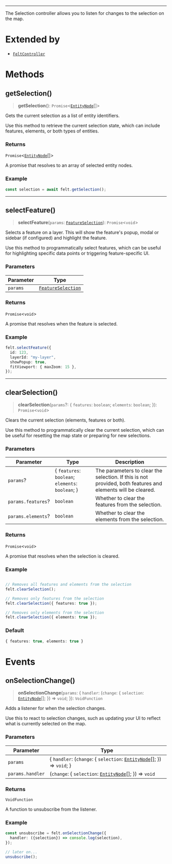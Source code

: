 ***

The Selection controller allows you to listen for changes to the selection on the map.

# Extended by

* [`FeltController`](../Main/FeltController.md)

# Methods

## getSelection()

> **getSelection**(): `Promise`\<[`EntityNode`](EntityNode.md)\[]>

Gets the current selection as a list of entity identifiers.

Use this method to retrieve the current selection state, which can include
features, elements, or both types of entities.

### Returns

`Promise`\<[`EntityNode`](EntityNode.md)\[]>

A promise that resolves to an array of selected entity nodes.

### Example

```typescript
const selection = await felt.getSelection();
```

***

## selectFeature()

> **selectFeature**(`params`: [`FeatureSelection`](FeatureSelection.md)): `Promise`\<`void`>

Selects a feature on a layer. This will show the feature's popup, modal or
sidebar (if configured) and highlight the feature.

Use this method to programmatically select features, which can be useful for
highlighting specific data points or triggering feature-specific UI.

### Parameters

| Parameter | Type                                      |
| --------- | ----------------------------------------- |
| `params`  | [`FeatureSelection`](FeatureSelection.md) |

### Returns

`Promise`\<`void`>

A promise that resolves when the feature is selected.

### Example

```typescript
felt.selectFeature({
  id: 123,
  layerId: "my-layer",
  showPopup: true,
  fitViewport: { maxZoom: 15 },
});
```

***

## clearSelection()

> **clearSelection**(`params`?: \{ `features`: `boolean`; `elements`: `boolean`; }): `Promise`\<`void`>

Clears the current selection (elements, features or both).

Use this method to programmatically clear the current selection, which can
be useful for resetting the map state or preparing for new selections.

### Parameters

| Parameter          | Type                                               | Description                                                                                                 |
| ------------------ | -------------------------------------------------- | ----------------------------------------------------------------------------------------------------------- |
| `params`?          | \{ `features`: `boolean`; `elements`: `boolean`; } | The parameters to clear the selection. If this is not provided, both features and elements will be cleared. |
| `params.features`? | `boolean`                                          | Whether to clear the features from the selection.                                                           |
| `params.elements`? | `boolean`                                          | Whether to clear the elements from the selection.                                                           |

### Returns

`Promise`\<`void`>

A promise that resolves when the selection is cleared.

### Example

```typescript

// Removes all features and elements from the selection
felt.clearSelection();

// Removes only features from the selection
felt.clearSelection({ features: true });

// Removes only elements from the selection
felt.clearSelection({ elements: true });
```

### Default

```typescript
{ features: true, elements: true }
```

# Events

## onSelectionChange()

> **onSelectionChange**(`params`: \{ `handler`: (`change`: \{ `selection`: [`EntityNode`](EntityNode.md)\[]; }) => `void`; }): `VoidFunction`

Adds a listener for when the selection changes.

Use this to react to selection changes, such as updating your UI to reflect
what is currently selected on the map.

### Parameters

| Parameter        | Type                                                                                       |
| ---------------- | ------------------------------------------------------------------------------------------ |
| `params`         | \{ `handler`: (`change`: \{ `selection`: [`EntityNode`](EntityNode.md)\[]; }) => `void`; } |
| `params.handler` | (`change`: \{ `selection`: [`EntityNode`](EntityNode.md)\[]; }) => `void`                  |

### Returns

`VoidFunction`

A function to unsubscribe from the listener.

### Example

```typescript
const unsubscribe = felt.onSelectionChange({
  handler: ({selection}) => console.log(selection),
});

// later on...
unsubscribe();
```
